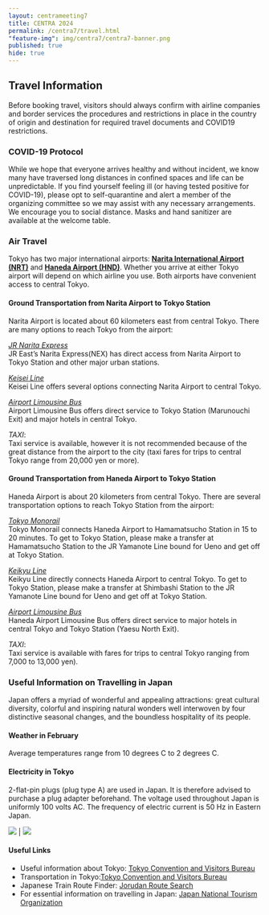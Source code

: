 ```yaml
---
layout: centrameeting7
title: CENTRA 2024
permalink: /centra7/travel.html
"feature-img": img/centra7/centra7-banner.png
published: true
hide: true
---
```



## Travel Information

Before booking travel, visitors should always confirm with airline companies and border services the procedures and restrictions in place in the country of origin and destination for required travel documents and COVID19 restrictions.  

<!--Here are resources available to international travelers:<br />
[Visit USA Gov information for tourism/business](https://www.usa.gov/visit-united-states)<br />
[Visit Centers for Disease Control and Prevention](https://wwwnc.cdc.gov/travel/diseases/covid19)-->

### COVID-19 Protocol

While we hope that everyone arrives healthy and without incident, we know many have traversed long distances in confined spaces and life can be unpredictable. If you find yourself feeling ill (or having tested positive for COVID-19), please opt to self-quarantine and alert a member of the organizing committee so we may assist with any necessary arrangements. We encourage you to social distance. Masks and hand sanitizer are available at the welcome table.  

### Air Travel

Tokyo has two major international airports: [**Narita International Airport (NRT)**](https://www.narita-airport.jp/en/) and [**Haneda Airport (HND)**](http://www.haneda-airport.com/). Whether you arrive at either Tokyo airport will depend on which airline you use. Both airports have convenient access to central Tokyo.

#### Ground Transportation from Narita Airport to Tokyo Station
Narita Airport is located about 60 kilometers east from central Tokyo. There are many options to reach Tokyo from the airport:  

[*JR Narita Express*](http://www.jreast.co.jp/e/nex/index.html?src=t_info)  
JR East’s Narita Express(NEX) has direct access from Narita Airport to Tokyo Station and other major urban stations.

[*Keisei Line*](http://www.keisei.co.jp/keisei/tetudou/skyliner/us/index.php)  
Keisei Line offers several options connecting Narita Airport to central Tokyo.

[*Airport Limousine Bus*](https://www.limousinebus.co.jp/en/)  
Airport Limousine Bus offers direct service to Tokyo Station (Marunouchi Exit) and major hotels in central Tokyo.

*TAXI*:   
Taxi service is available, however it is not recommended because of the great distance from the airport to the city (taxi fares for trips to central Tokyo range from 20,000 yen or more).  

<!---
<img src="/img/Narita Airport to venue.png" alt="Narita Airport to venue" style="margin-right: auto;margin-left: auto;" class="img-responsive">
--->

#### Ground Transportation from Haneda Airport to Tokyo Station
Haneda Airport is about 20 kilometers from central Tokyo. There are several transportation options to reach Tokyo Station from the airport:  

[*Tokyo Monorail*](http://www.tokyo-monorail.co.jp/english/)  
Tokyo Monorail connects Haneda Airport to Hamamatsucho Station in 15 to 20 minutes. To get to Tokyo Station, please make a transfer at Hamamatsucho Station to the JR Yamanote Line bound for Ueno and get off at Tokyo Station.  

[*Keikyu Line*](http://www.haneda-tokyo-access.com/en/)  
Keikyu Line directly connects Haneda Airport to central Tokyo. To get to Tokyo Station, please make a transfer at Shimbashi Station to the JR Yamanote Line bound for Ueno and get off at Tokyo Station.  

[*Airport Limousine Bus*](https://www.limousinebus.co.jp/en/)  
Haneda Airport Limousine Bus offers direct service to major hotels in central Tokyo and Tokyo Station (Yaesu North Exit).  

*TAXI*:  
Taxi service is available with fares for trips to central Tokyo ranging from 7,000 to 13,000 yen).  

<!---
<img src="/img/Haneda Airport to venue.png" alt="Haneda Airport to venue" style="margin-right: auto;margin-left: auto;" class="img-responsive">
--->

   
### Useful Information on Travelling in Japan

Japan offers a myriad of wonderful and appealing attractions: great cultural diversity, colorful and inspiring natural wonders well interwoven by four distinctive seasonal changes, and the boundless hospitality of its people.  

#### Weather in February

Average temperatures range from 10 degrees C to 2 degrees C.  

#### Electricity in Tokyo

2-flat-pin plugs (plug type A) are used in Japan. It is therefore advised to purchase a plug adapter beforehand. The voltage used throughout Japan is uniformly 100 volts AC. The frequency of electric current is 50 Hz in Eastern Japan.  

![](/img/centra3-transport1.png)  |  ![](/img/centra3-transport2.png)

#### Useful Links 

* Useful information about Tokyo: [Tokyo Convention and Visitors Bureau](http://www.gotokyo.org/en/index.html)  
* Transportation in Tokyo:[Tokyo Convention and Visitors Bureau](http://www.gotokyo.org/en/tourists/info/access/index.html)  
* Japanese Train Route Finder: [Jorudan Route Search](https://world.jorudan.co.jp/mln/en/?sub_lang=nosub)  
* For essential information on travelling in Japan: [Japan National Tourism Organization](https://world.jorudan.co.jp/mln/en/?sub_lang=nosub)  



